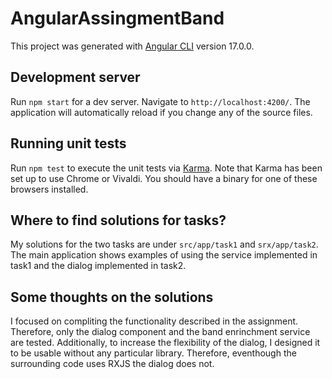 # AngularAssingmentBand

This project was generated with [Angular CLI](https://github.com/angular/angular-cli) version 17.0.0.

## Development server

Run `npm start` for a dev server. Navigate to `http://localhost:4200/`. The application will automatically reload if you change any of the source files.

## Running unit tests

Run `npm test` to execute the unit tests via [Karma](https://karma-runner.github.io). Note that Karma has been set up to use Chrome or Vivaldi. You should have a binary for one of these browsers installed.

## Where to find solutions for tasks?

My solutions for the two tasks are under `src/app/task1` and `srx/app/task2`. The main application shows examples of using the service implemented in task1 and the dialog implemented in task2.

## Some thoughts on the solutions

I focused on compliting the functionality described in the assignment. Therefore, only the dialog component and the band enrinchment service are tested. Additionally, to increase the flexibility of the dialog, I designed it to be usable without any particular library. Therefore, eventhough the surrounding code uses RXJS
the dialog does not. 


